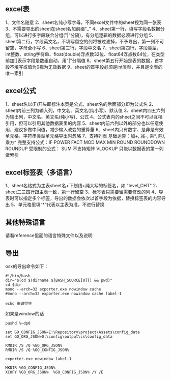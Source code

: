 ﻿## excel表
1、文件名随意
2、sheet名纯小写字母，不同excel文件中的sheet视为同一张表
3、不需要导出的sheet在sheet名加前缀"_"
4、sheet第一行，填写字段名数据分组，可以进行多字段联合分组("|"分隔)，有分组逻辑的数据必须进行分组
5、sheet第二行，字段英文名，不填写留空的列将被过滤掉，不予导出，第一列不可留空，字母全小写
6、sheet第三行，字段中文名
7、sheet第四行，字段类型，int整数、string字符串、float(double)浮点数32位、float64浮点数64位，在类型前加[]表示字段是数组自动，用"|"分隔值
8、sheet第五行开始是表的数据，首字段不填写或值为0视为无效数据
9、sheet的首字段必须是int类型，并且是全表的唯一索引

## excel公式
1、sheet名以(F)开头即标注本页是公式，sheet名的后面部分即为公式名
2、sheet内前三列为输入列，中文名、英文名(纯小写)、默认值
3、sheet内四五六列为输出列，中文名、英文名(纯小写)、公式
4、公式表内的sheet之间不可以互相引用，但可以引用其他数据表里的内容
5、sheet内前六列以外的部分也以任意使用，建议多做中间值，减少输入改变的重算量
6、sheet内只有数字、是非是有效单元格，字符串类型单元格导出时忽略
7、支持列表
	基础运算：加+, 减-, 乘*, 除/, 乘方^
	完整支持公式：IF POWER FACT MOD MAX MIN ROUND ROUNDDOWN ROUNDUP
	受限制的公式：
				SUM			不支持矩阵
				VLOOKUP		只能以数据表的第一列做索引

## excel标签表（多语言）
1、sheet名格式为主表sheet名+下划线+纯大写的标签名，如 "level_CHT"
2、sheet二三四行跟主表一致，第一行留空
3、标签表只需要留需要修改的列
4、导表时可以指定多个标签，导出的数据会依次以首字段为依据，替换标签表的内容导出
5、单元格里填“*”代表以主表为准，不进行替换


## 其他特殊语言
请看reference里面的语言特殊文件以及说明

## 导出
osx的导出命令如下：
```
#!/bin/bash
dir="$(cd $(dirname ${BASH_SOURCE[0]}) && pwd)"
cd $dir
mono --arch=32 exporter.exe nowindow cache
#mono --arch=32 exporter.exe nowindow cache label-1

echo 编译完毕
```

如果是window的话
```
pushd %~dp0

set GO_CONFIG_JSON=E:\Repository\project\Assets\config_data
set GO_ORG_JSON=D:\config\output\cs\config_data

RMDIR /S /Q %GO_ORG_JSON%
RMDIR /S /Q %GO_CONFIG_JSON% 

exporter.exe nowindow label-1

MKDIR %GO_CONFIG_JSON%
XCOPY %GO_ORG_JSON%  %GO_CONFIG_JSON% /Y /E
```
